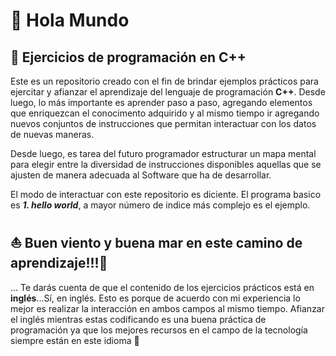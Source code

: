 # 👋 Hola Mundo

## 📌 Ejercicios de programación en C++

Este es un repositorio creado con el fin de brindar ejemplos prácticos para ejercitar y afianzar el aprendizaje del lenguaje de programación **C++**. Desde luego, lo más importante es aprender paso a paso, agregando elementos que enriquezcan el conocimento adquirido y al mismo tiempo ir agregando nuevos conjuntos de instrucciones que permitan interactuar con los datos de nuevas maneras.

Desde luego, es tarea del futuro programador estructurar un mapa mental para elegir entre la diversidad de instrucciones disponibles aquellas que se ajusten de manera adecuada al Software que ha de desarrollar.

El modo de interactuar con este repositorio es diciente. El programa basico es ***1. hello world***, a mayor número de indice más complejo es el ejemplo.

## ⛵ Buen viento y buena mar en este camino de aprendizaje!!!🧞 
  
  
... Te darás cuenta de que el contenido de los ejercicios prácticos está en **inglés**...Sí, en inglés. Esto es porque de acuerdo con mi experiencia lo mejor es realizar la interacción en ambos campos al mismo tiempo. Afianzar el inglés mientras estas codificando es una buena práctica de programación ya que los mejores recursos en el campo de la tecnología siempre están en este idioma 📙
